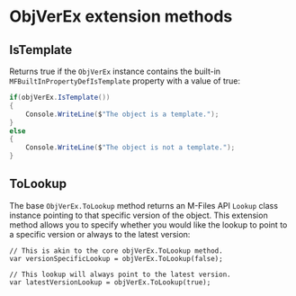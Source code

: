 ﻿# ObjVerEx extension methods

## IsTemplate

Returns true if the `ObjVerEx` instance contains the built-in `MFBuiltInPropertyDefIsTemplate` property with a value of true:

```csharp
if(objVerEx.IsTemplate())
{
    Console.WriteLine($"The object is a template.");
}
else
{
    Console.WriteLine($"The object is not a template.");
}
```

## ToLookup

The base `ObjVerEx.ToLookup` method returns an M-Files API `Lookup` class instance pointing to that specific version of the object.  This extension method allows you to specify whether you would like the lookup to point to a specific version or always to the latest version:

```
// This is akin to the core objVerEx.ToLookup method.
var versionSpecificLookup = objVerEx.ToLookup(false);

// This lookup will always point to the latest version.
var latestVersionLookup = objVerEx.ToLookup(true);
```